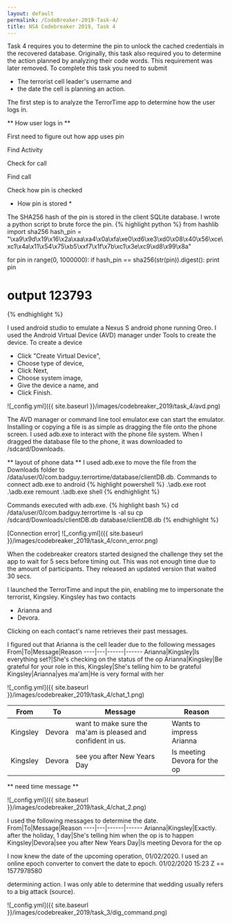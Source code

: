 ```yaml
---
layout: default
permalink: /CodeBreaker-2019-Task-4/
title: NSA Codebreaker 2019, Task 4
---
```


Task 4 requires you to determine the pin to unlock the cached credentials in the recovered database. Originally, this task also required you to determine the action planned by analyzing their code words. This requirement was later removed. To complete this task you need to submit<br>
- The terrorist cell leader's username and <br>
- the date the cell is planning an action. <br>

The first step is to analyze the TerrorTime app to determine how the user logs in. 


** How user logs in **

First need to figure out how app uses pin

Find Activity

Check for call

Find call

Check how pin is checked
* How pin is stored *

The SHA256 hash of the pin is stored in the client SQLite database. I wrote a python script to brute force the pin. 
{% highlight python %}
from hashlib import sha256
hash_pin = "\xa9\x9d\x19\x16\x2a\xaa\xa4\x0a\xfa\xe0\xd6\xe3\xd0\x08\x40\x56\xce\xc1\x4a\x11\x54\x75\xb5\xxf7\x1f\x7b\xc1\x3e\xc9\xd8\x99\x8a"

for pin in range(0, 1000000):
    if hash_pin == sha256(str(pin)).digest():
        print pin

# output 123793
{% endhighlight %}

I used android studio to emulate a Nexus S android phone running Oreo. I used the Android Virtual Device (AVD) manager under Tools to create the device. To create a device <br>
- Click "Create Virtual Device",
- Choose type of device,
- Click Next,
- Choose system image,
- Give the device a name, and
- Click Finish. 

![_config.yml]({{ site.baseurl }}/images/codebreaker_2019/task_4/avd.png)

The AVD manager or command line tool emulator.exe can start the emulator. Installing or copying a file is as simple as dragging the file onto the phone screen. I used adb.exe to interact with the phone file system. When I dragged the database file to the phone, it was downloaded to /sdcard/Downloads. 

** layout of phone data **
I used adb.exe to move the file from the Downloads folder to /data/user/0/com.badguy.terrortime/database/clientDB.db. 
Commands to connect adb.exe to android
{% highlight powershell %}
.\adb.exe root
.\adb.exe remount
.\adb.exe shell
{% endhighlight %}

Commands executed with adb.exe. 
{% highlight bash %}
cd /data/user/0/com.badguy.terrortime
ls -al
su <app user>
cp /sdcard/Downloads/clientDB.db database/clientDB.db
{% endhighlight %}

[Connection error]
![_config.yml]({{ site.baseurl }}/images/codebreaker_2019/task_4/conn_error.png)

When the codebreaker creators started designed the challenge they set the app to wait for 5 secs before timing out. This was not enough time due to the amount of participants. They released an updated version that waited 30 secs. 

I launched the TerrorTime and input the pin, enabling me to impersonate the terrorist, Kingsley. Kingsley has two contacts
- Arianna and 
- Devora.

Clicking on each contact's name retrieves their past messages. 

I figured out that Arianna is the cell leader due to the following messages
From|To|Message|Reason
----|---|------|------
Arianna|Kingsley|Is everything set?|She's checking on the status of the op
Arianna|Kingsley|Be grateful for your role in this, Kingsley|She's telling him to be grateful
Kingsley|Arianna|yes ma'am|He is very formal with her

![_config.yml]({{ site.baseurl }}/images/codebreaker_2019/task_4/chat_1.png)

From|To|Message|Reason
----|---|------|------
Kingsley|Devora|want to make sure the ma'am is pleased and confident in us.|Wants to impress Arianna
Kingsley|Devora|see you after New Years Day|Is meeting Devora for the op
** need time message ** 

![_config.yml]({{ site.baseurl }}/images/codebreaker_2019/task_4/chat_2.png)

I used the following messages to determine the date. 
From|To|Message|Reason
----|---|------|------
Arianna|Kingsley|Exactly. after the holiday, 1 day|She's telling him when the op is to happen
Kingsley|Devora|see you after New Years Day|Is meeting Devora for the op

I now knew the date of the upcoming operation, 01/02/2020. I used an online epoch converter to convert the date to epoch. 
01/02/2020 15:23 Z == 1577978580

determining action. I was only able to determine that wedding usually refers to a big attack (source). 

![_config.yml]({{ site.baseurl }}/images/codebreaker_2019/task_3/dig_command.png)



